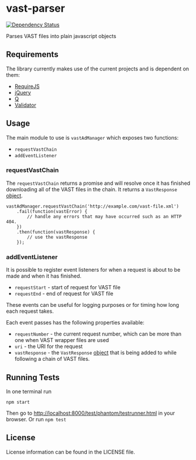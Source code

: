 # vast-parser
[![Dependency Status](https://dependencyci.com/github/unruly/vast-parser/badge)](https://dependencyci.com/github/unruly/vast-parser)

Parses VAST files into plain javascript objects

## Requirements

The library currently makes use of the current projects and is dependent on them:

- [RequireJS](http://requirejs.org/)
- [jQuery](https://jquery.com/)
- [Q](https://github.com/kriskowal/q)
- [Validator](https://github.com/chriso/validator.js)

## Usage

The main module to use is `vastAdManager` which exposes two functions:

- `requestVastChain`
- `addEventListener`

### requestVastChain

The `requestVastChain` returns a promise and will resolve once it has finished downloading all of the VAST files in the chain.
It returns a `VastResponse` [object](https://github.com/unruly/vast-parser/blob/master/src/js/model/vastResponse.js).


```
vastAdManager.requestVastChain('http://example.com/vast-file.xml')
    .fail(function(vastError) {
        // handle any errors that may have occurred such as an HTTP 404.
    })
    .then(function(vastResponse) {
        // use the vastResponse
    });

```

### addEventListener

It is possible to register event listeners for when a request is about to be made and when it has finished.

- `requestStart` - start of request for VAST file
- `requestEnd` - end of request for VAST file

These events can be useful for logging purposes or for timing how long each request takes.

Each event passes has the following properties available:

- `requestNumber` - the current request number, which can be more than one when VAST wrapper files are used
- `uri` - the URI for the request
- `vastResponse` - the `VastResponse` [object](https://github.com/unruly/vast-parser/blob/master/src/js/model/vastResponse.js) that is being added to while following a chain of VAST files.

## Running Tests

In one terminal run

    npm start
    
Then go to [http://localhost:8000/test/phantom/testrunner.html](http://localhost:8000/test/phantom/testrunner.html) in your browser.
Or run `npm test`

## License

License information can be found in the LICENSE file.
